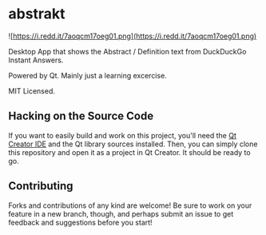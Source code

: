 # abstrakt

![https://i.redd.it/7aoqcm17oeg01.png](https://i.redd.it/7aoqcm17oeg01.png)

Desktop App that shows the Abstract / Definition text from DuckDuckGo Instant Answers.

Powered by Qt. Mainly just a learning excercise.

MIT Licensed.

## Hacking on the Source Code

If you want to easily build and work on this project, you'll need the [Qt Creator IDE](https://www.qt.io/qt-features-libraries-apis-tools-and-ide/#ide) and the Qt library sources installed. Then, you can simply clone this repository and open it as a project in Qt Creator. It should be ready to go.

## Contributing

Forks and contributions of any kind are welcome! Be sure to work on your feature in a new branch, though, and perhaps submit an issue to get feedback and suggestions before you start!
